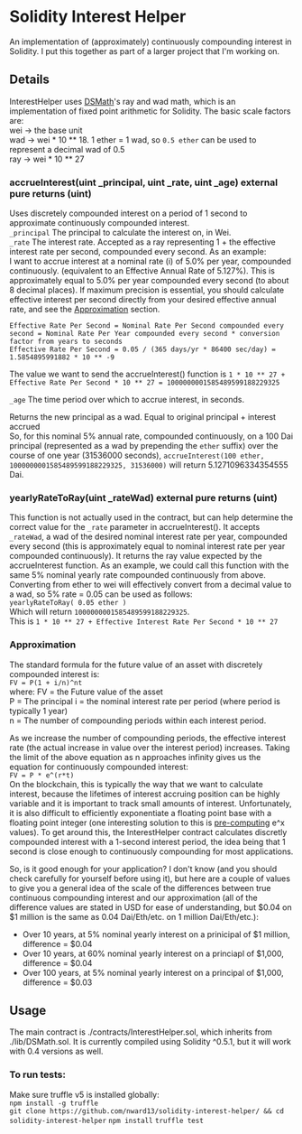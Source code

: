 # Solidity Interest Helper
An implementation of (approximately) continuously compounding interest in Solidity. I put this together as part of a larger project that I'm working on.
  
## Details  
InterestHelper uses <a href="https://github.com/dapphub/ds-math">DSMath</a>'s ray and wad math, which is an implementation of fixed point arithmetic for Solidity. The basic scale factors are:  
wei -> the base unit  
wad -> wei * 10 ** 18. 1 ether = 1 wad, so ```0.5 ether``` can be used to represent a decimal wad of 0.5  
ray -> wei * 10 ** 27  
  
### accrueInterest(uint _principal, uint _rate, uint _age) external pure returns (uint)
Uses discretely compounded interest on a period of 1 second to approximate continuously compounded interest.  
```_principal``` The principal to calculate the interest on, in Wei.  
```_rate``` The interest rate. Accepted as a ray representing 1 + the effective interest rate per second, compounded every second. As an example:  
I want to accrue interest at a nominal rate (i) of 5.0% per year, compounded continuously. (equivalent to an Effective Annual Rate of 5.127%). This is approximately equal to 5.0% per year compounded every second (to about 8 decimal places). If maximum precision is essential, you should calculate effective interest per second directly from your desired effective annual rate, and see the [Approximation](#approximation) section.  

```Effective Rate Per Second = Nominal Rate Per Second compounded every second = Nominal Rate Per Year compounded every second * conversion factor from years to seconds```   
```Effective Rate Per Second = 0.05 / (365 days/yr * 86400 sec/day) = 1.5854895991882 * 10 ** -9```  

The value we want to send the accrueInterest() function is ```1 * 10 ** 27 + Effective Rate Per Second * 10 ** 27 = 1000000001585489599188229325```  

```_age``` The time period over which to accrue interest, in seconds.  

Returns the new principal as a wad. Equal to original principal + interest accrued  
So, for this nominal 5% annual rate, compounded continuously, on a 100 Dai principal (represented as a wad by prepending the ```ether``` suffix) over the course of one year (31536000 seconds), ```accrueInterest(100 ether, 1000000001585489599188229325, 31536000)``` will return 5.1271096334354555 Dai. 

### yearlyRateToRay(uint _rateWad) external pure returns (uint)
This function is not actually used in the contract, but can help determine the correct value for the ```_rate``` parameter in accrueInterest(). It accepts ```_rateWad```, a wad of the desired nominal interest rate per year, compounded every second (this is approximately equal to nominal interest rate per year compounded continuously). It returns the ray value expected by the accrueInterest function. As an example, we could call this function with the same 5% nominal yearly rate compounded continuously from above. Converting from ether to wei will effectively convert from a decimal value to a wad, so 5% rate = 0.05 can be used as follows:  
```yearlyRateToRay( 0.05 ether )```  
Which will return ```1000000001585489599188229325```.  
This is ```1 * 10 ** 27 + Effective Interest Rate Per Second * 10 ** 27```

### Approximation  
The standard formula for the future value of an asset with discretely compounded interest is:  
```FV = P(1 + i/n)^nt```  
where: FV = the Future value of the asset  
    P = The principal
    i = the nominal interest rate per period (where period is typically 1 year)  
    n =  The number of compounding periods within each interest period.  

As we increase the number of compounding periods, the effective interest rate (the actual increase in value over the interest period) increases. Taking the limit of the above equation as n approaches infinity gives us the equation for continuously compounded interest:  
```FV = P * e^(r*t)```  
On the blockchain, this is typically the way that we want to calculate interest, because the lifetimes of interest accruing position can be highly variable and it is important to track small amounts of interest. Unfortunately, it is also difficult to efficiently exponentiate a floating point base with a floating point integer (one interesting solution to this is <a href="https://github.com/dydxprotocol/protocol/blob/master/contracts/lib/Exponent.sol">pre-computing</a> e^x values). To get around this, the InterestHelper contract calculates discretly compounded interest with a 1-second interest period, the idea being that 1 second is close enough to continuously compounding for most applications.  

So, is it good enough for your application? I don't know (and you should check carefully for yourself before using it), but here are a couple of values to give you a general idea of the scale of the differences between true continuous compounding interest and our approximation (all of the difference values are stated in USD for ease of understanding, but $0.04 on $1 million is the same as 0.04 Dai/Eth/etc. on 1 million Dai/Eth/etc.):  
- Over 10 years, at 5% nominal yearly interest on a prinicipal of $1 million, difference = $0.04
- Over 10 years, at 60% nominal yearly interest on a princiapl of $1,000, difference = $0.04
- Over 100 years, at 5% nominal yearly interest on a principal of $1,000, difference = $0.03

## Usage
The main contract is ./contracts/InterestHelper.sol, which inherits from ./lib/DSMath.sol. It is currently compiled using Solidity ^0.5.1, but it will work with 0.4 versions as well.  

### To run tests:
Make sure truffle v5 is installed globally:  
```npm install -g truffle```  
```git clone https://github.com/nward13/solidity-interest-helper/ && cd solidity-interest-helper```
```npm install```
```truffle test```
